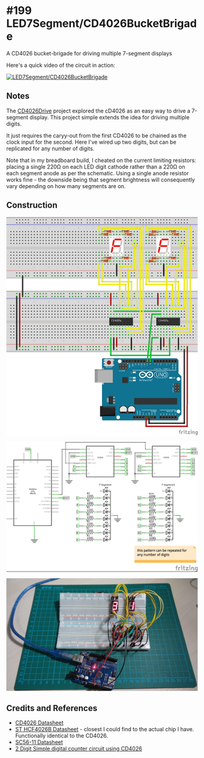 # #199 LED7Segment/CD4026BucketBrigade

A CD4026 bucket-brigade for driving multiple 7-segment displays

Here's a quick video of the circuit in action:

[![LED7Segment/CD4026BucketBrigade](http://img.youtube.com/vi/-gfQWZTg-N8/0.jpg)](http://www.youtube.com/watch?v=-gfQWZTg-N8)

## Notes

The [CD4026Drive](../CD4026Drive) project explored the cD4026 as an easy way to drive a 7-segment display.
This project simple extends the idea for driving multiple digits.

It just requires the caryy-out from the first CD4026 to be chained as the clock input for the second.
Here I've wired up two digits, but can be replicated for any number of digits.

Note that in my breadboard build, I cheated on the current limiting resistors: placing a single 220Ω on each LED digit cathode
rather than a 220Ω on each segment anode as per the schematic. Using a single anode resistor works fine - the downside
being that segment brightness will consequently vary depending on how many segments are on.

## Construction

![Breadboard](./assets/CD4026BucketBrigade_bb.jpg?raw=true)

![The Schematic](./assets/CD4026BucketBrigade_schematic.jpg?raw=true)

![The Build](./assets/CD4026BucketBrigade_build.jpg?raw=true)

## Credits and References
* [CD4026 Datasheet](http://www.futurlec.com/4000Series/CD4026.shtml)
* [ST HCF4026B Datasheet](http://www.digchip.com/datasheets/parts/datasheet/456/HCF4026-pdf.php) - closest I could find to the actual chip I have. Functionally identical to the CD4026.
* [SC56-11 Datasheet](../assets/SC56-11_datasheet.pdf?raw=true)
* [2 Digit Simple digital counter circuit using CD4026](http://www.eleccircuit.com/simple-two-digits-counter-using-cd4026/)
